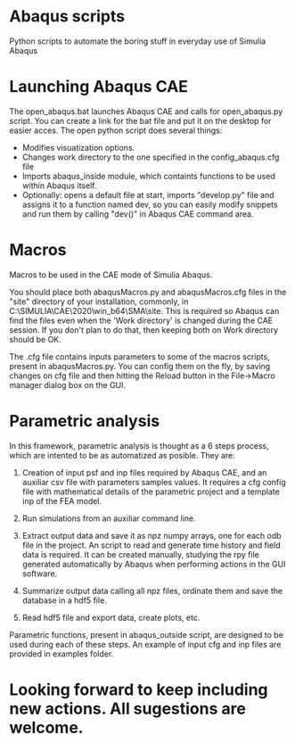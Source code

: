 # Abaqus scripts
Python scripts to automate the boring stuff in everyday use of Simulia Abaqus

# Launching Abaqus CAE
The open_abaqus.bat launches Abaqus CAE and calls for open_abaqus.py script. You can create a link for the bat file and put it on the desktop for easier acces.
The open python script does several things:

- Modifies visuatization options.
- Changes work directory to the one specified in the config_abaqus.cfg file
- Imports abaqus_inside module, which containts functions to be used within Abaqus itself.
- Optionally: opens a default file at start, imports "develop.py" file and assigns it to a function named dev, so you can easily modify snippets and run them by calling "dev()" in Abaqus CAE command area.


# Macros

Macros to be used in the CAE mode of Simulia Abaqus.

You should place both abaqusMacros.py and abaqusMacros.cfg files in the "site" directory of your installation, commonly, in C:\SIMULIA\CAE\2020\win_b64\SMA\site. This is required so Abaqus can find the files even when the 'Work directory' is changed during the CAE session. If you don't plan to do that, then keeping both on Work directory should be OK.

The .cfg file contains inputs parameters to some of the macros scripts, present in abaqusMacros.py. You can config them on the fly, by saving changes on cfg file and then hitting the Reload button in the File->Macro manager dialog box on the GUI.


# Parametric analysis

In this framework, parametric analysis is thought as a 6 steps process, which are intented to be as automatized as posible. They are:

1. Creation of input psf and inp files required by Abaqus CAE, and an auxiliar csv file with parameters samples values. It requires a cfg config file with mathematical details of the parametric project and a template inp of the FEA model.

2. Run simulations from an auxiliar command line.

3. Extract output data and save it as npz numpy arrays, one for each odb file in the project. An script to read and generate time history and field data is required. It can be created manually, studying the rpy file generated automatically by Abaqus when performing actions in the GUI software.

4. Summarize output data calling all npz files, ordinate them and save the database in a hdf5 file.

5. Read hdf5 file and export data, create plots, etc.

Parametric functions, present in abaqus_outside script, are designed to be used during each of these steps. An example of input cfg and inp files are provided in examples folder.

# Looking forward to keep including new actions. All sugestions are welcome.
